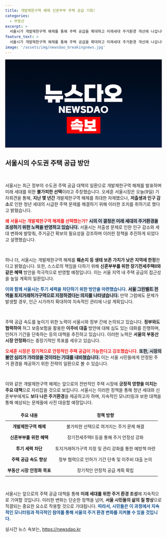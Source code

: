 ```yaml
---
title: 개발제한구역 해제 신혼부부 주택 공급 기회!
categories:
  - 부동산
excerpt: >
  서울시가 개발제한구역 해제를 통해 주택 공급을 확대하고 미래세대 주거환경 개선에 나섭니다. 오세훈 시장은 생태 보존을 고려하며 청년 주택 문제를 해결하기 위한 강력한 대책을 예고했습니다. 저출생으로 인한 인구 감소 속에서 서울 부동산 안정화 목표도 강조했습니다. 클릭해서 자세한 내용을 확인하세요!
feature_text: >
  서울시가 개발제한구역 해제를 통해 주택 공급을 확대하고 미래세대 주거환경 개선에 나섭니다. 오세훈 시장은 생태 보존을 고려하며 청년 주택 문제를 해결하기 위한 강력한 대책을 예고했습니다. 저출생으로 인한 인구 감소 속에서 서울 부동산 안정화 목표도 강조했습니다. 클릭해서 자세한 내용을 확인하세요!
image: '/assets/img/newsdao_breakingnews.jpg'
---
```


<p><img src="/assets/img/newsdao_breakingnews.jpg" alt="cryptoinkorea 속보" /></p>

<h2 data-ke-size="size26">서울시의 수도권 주택 공급 방안</h2>

<p data-ke-size="size16">&nbsp;</p>

<p>서울시는 최근 정부의 수도권 주택 공급 대책의 일환으로 개발제한구역 해제를 발표하며 미래 세대를 위한 <strong>불가피한 선택</strong>이라고 주장했습니다. 오세훈 서울시장은 오늘(9일) 기자회견을 통해, <strong>지난 몇 년간</strong> 개발제한구역 해제를 최대한 자제했으나, <strong>저출생과 인구 감소</strong>로 인한 청년 세대의 시급한 주택 문제를 해결하기 위해 이러한 조치를 취하기로 했다고 밝혔습니다. </p>

<p><b><span style="color: #ee2323;">왜 서울시는 개발제한구역 해제를 선택했는가?</span></b> <b><span style="background-color: #21538527;">시의 이 결정은 미래 세대의 주거환경을 조성하기 위한 노력을 반영하고 있습니다.</span></b> 서울시는 저출생 문제로 인한 인구 감소와 세대 변화에 발맞춰, 주거공간 확보의 필요성을 강조하며 이러한 정책을 추진하게 되었다고 설명했습니다.</p>

<p data-ke-size="size16">&nbsp;</p>

<p>하나 더, 서울시는 개발제한구역 해제를 <strong>훼손지 등 생태 보존 가치가 낮은 지역에 한정</strong>한다고 밝혔습니다. 또한, 스스로의 책임을 다하기 위해 <strong>신혼부부를 위한 장기전세주택Ⅱ와 같은 혜택</strong> 방안을 적극적으로 반영할 예정입니다. 이는 서울 지역 내 주택 공급의 접근성을 높일 계획의 일환입니다.</p>

<p><b><span style="color: #1a5490;">이와 함께 서울시는 투기 세력을 차단하기 위한 방안을 마련했습니다.</span></b> <b><span style="background-color: #21538527;">서울 그린벨트 전역을 토지거래허가구역으로 지정하겠다는 의지를 나타냈습니다.</span></b> 만약 그럼에도 문제가 발생할 경우, 인근 시가까지 확대하여 지속적인 관리에 나설 계획입니다.</p>

<p data-ke-size="size16">&nbsp;</p>

<p>주택 공급 속도를 높이기 위한 노력이 서울시와 정부 간에 논의되고 있습니다. <b>정부와도 협력하여</b> 허그 보증보험을 활용한 <strong>이주비 대출</strong> 방안에 대해 심도 있는 대화를 진행하며, 인허가 기간을 단축하는 등의 대책을 추진하고 있습니다. 이러한 노력은 <strong>서울의 부동산 시장 안정화</strong>라는 중장기적인 목표를 세우고 있습니다.</p>

<p><b><span style="color: #ee2323;">오세훈 시장은 장기적으로 안정적인 주택 공급이 가능한다고 강조했습니다.</span></b> <b><span style="background-color: #21538527;">또한, 시장의 불안 심리가 가라앉을 것이라는 기대를 내비쳤습니다.</span></b> 이는 서울 시민들에게 안정된 주거 환경을 제공하기 위한 전략의 일환으로 볼 수 있습니다.</p>

<p data-ke-size="size16">&nbsp;</p>

<p>이와 같은 개발제한구역 해제는 앞으로의 전반적인 주택 시장에 <strong>긍정적 영향을 미치는 주요 대책</strong>으로 자리잡을 것으로 보입니다. 서울시는 이러한 정책을 통해 청년 세대와 신혼부부에게도 <strong>보다 나은 주거환경</strong>을 제공하고자 하며, 지속적인 모니터링과 보완 대책을 통해 예상되는 문제들에 사전 대응할 예정입니다.</p>

<table style="width: 100%; border-collapse: collapse;">
    <thead>
        <tr>
            <td style="text-align: center; height: 30px;"><b>주요 내용</b></td>
            <td style="text-align: center; height: 30px;"><b>정책 방향</b></td>
        </tr>
    </thead>
    <tbody>
        <tr>
            <td style="text-align: center; height: 30px;"><b>개발제한구역 해제</b></td>
            <td style="text-align: center; height: 30px;">불가피한 선택으로 여겨지는 주거 문제 해결</td>
        </tr>
        <tr>
            <td style="text-align: center; height: 30px;"><b>신혼부부를 위한 혜택</b></td>
            <td style="text-align: center; height: 30px;">장기전세주택Ⅱ 등을 통해 주거 안정성 강화</td>
        </tr>
        <tr>
            <td style="text-align: center; height: 30px;"><b>투기 세력 차단</b></td>
            <td style="text-align: center; height: 30px;">토지거래허가구역 지정 및 관리 강화를 통한 예방책 마련</td>
        </tr>
        <tr>
            <td style="text-align: center; height: 30px;"><b>주택 공급 속도 향상</b></td>
            <td style="text-align: center; height: 30px;">정부 협력으로 인허가 기간 단축 및 이주비 대출 논의</td>
        </tr>
        <tr>
            <td style="text-align: center; height: 30px;"><b>부동산 시장 안정화 목표</b></td>
            <td style="text-align: center; height: 30px;">장기적인 안정적 공급 계획 확립</td>
        </tr>
    </tbody>
</table>

<p data-ke-size="size16">&nbsp;</p>

<p>서울시는 앞으로의 주택 공급 대책을 통해 <strong>미래 세대를 위한 주거 환경 조성</strong>에 지속적으로 기여할 것입니다. 이러한 변화는 단순한 정책을 넘어, <strong>서울 시민들의 삶의 질 향상</strong>으로 직결되는 중요한 요소로 작용할 것으로 기대됩니다. <b><span style="color: #1a5490;">따라서, 시민들은 이 과정에서 지속적인 모니터링과 적극적인 참여를 통해 서울의 주거 환경 변화를 지켜볼 수 있을 것입니다.</span></b></p>
실시간 뉴스 속보는, <a href="https://newsdao.kr" rel="dofollow">https://newsdao.kr</a>


